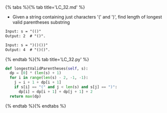{% tabs %}{% tab title='LC_32.md' %}

* Given a string containing just characters '(' and ')', find length of longest valid parentheses substring

```txt
Input: s = "(()"
Output: 2  # "()".

Input: s = ")()())"
Output: 4  # "()()".
```

{% endtab %}{% tab title='LC_32.py' %}

```py
def longestValidParentheses(self, s):
  dp = [0] * (len(s) + 1)
  for i in range(len(s) - 2, -1, -1):
    j = i + 1 + dp[i + 1]
    if s[i] == "(" and j < len(s) and s[j] == ")":
      dp[i] = dp[i + 1] + dp[j + 1] + 2
  return max(dp)
```

{% endtab %}{% endtabs %}
